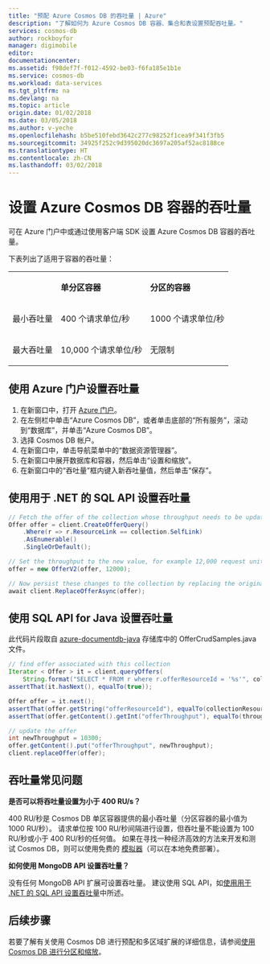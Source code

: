 ```yaml
---
title: "预配 Azure Cosmos DB 的吞吐量 | Azure"
description: "了解如何为 Azure Cosmos DB 容器、集合和表设置预配吞吐量。"
services: cosmos-db
author: rockboyfor
manager: digimobile
editor: 
documentationcenter: 
ms.assetid: f98def7f-f012-4592-be03-f6fa185e1b1e
ms.service: cosmos-db
ms.workload: data-services
ms.tgt_pltfrm: na
ms.devlang: na
ms.topic: article
origin.date: 01/02/2018
ms.date: 03/05/2018
ms.author: v-yeche
ms.openlocfilehash: b5be510febd3642c277c98252f1cea9f341f3fb5
ms.sourcegitcommit: 34925f252c9d395020dc3697a205af52ac8188ce
ms.translationtype: HT
ms.contentlocale: zh-CN
ms.lasthandoff: 03/02/2018
---
```

# <a name="set-throughput-for-azure-cosmos-db-containers"></a>设置 Azure Cosmos DB 容器的吞吐量

可在 Azure 门户中或通过使用客户端 SDK 设置 Azure Cosmos DB 容器的吞吐量。 

下表列出了适用于容器的吞吐量：

<table border="0" cellspacing="0" cellpadding="0">
    <tbody>
        <tr>
            <td valign="top"><p></p></td>
            <td valign="top"><p><strong>单分区容器</strong></p></td>
            <td valign="top"><p><strong>分区的容器</strong></p></td>
        </tr>
        <tr>
            <td valign="top"><p>最小吞吐量</p></td>
            <td valign="top"><p>400 个请求单位/秒</p></td>
            <td valign="top"><p>1000 个请求单位/秒</p></td>
        </tr>
        <tr>
            <td valign="top"><p>最大吞吐量</p></td>
            <td valign="top"><p>10,000 个请求单位/秒</p></td>
            <td valign="top"><p>无限制</p></td>
        </tr>
    </tbody>
</table>

## <a name="to-set-the-throughput-by-using-the-azure-portal"></a>使用 Azure 门户设置吞吐量

1. 在新窗口中，打开 [Azure 门户](https://portal.azure.cn)。
2. 在左侧栏中单击“Azure Cosmos DB”，或者单击底部的“所有服务”，滚动到“数据库”，并单击“Azure Cosmos DB”。
3. 选择 Cosmos DB 帐户。
4. 在新窗口中，单击导航菜单中的“数据资源管理器”。
5. 在新窗口中展开数据库和容器，然后单击“设置和缩放”。
6. 在新窗口中的“吞吐量”框内键入新吞吐量值，然后单击“保存”。

<a name="set-throughput-sdk"></a>

## <a name="to-set-the-throughput-by-using-the-sql-api-for-net"></a>使用用于 .NET 的 SQL API 设置吞吐量

```csharp
// Fetch the offer of the collection whose throughput needs to be updated
Offer offer = client.CreateOfferQuery()
    .Where(r => r.ResourceLink == collection.SelfLink)    
    .AsEnumerable()
    .SingleOrDefault();

// Set the throughput to the new value, for example 12,000 request units per second
offer = new OfferV2(offer, 12000);

// Now persist these changes to the collection by replacing the original offer resource
await client.ReplaceOfferAsync(offer);
```

<a name="set-throughput-java"></a>

## <a name="to-set-the-throughput-by-using-the-sql-api-for-java"></a>使用 SQL API for Java 设置吞吐量

此代码片段取自 [azure-documentdb-java](https://github.com/Azure/azure-documentdb-java/blob/master/documentdb-examples/src/test/java/com/microsoft/azure/documentdb/examples/OfferCrudSamples.java) 存储库中的 OfferCrudSamples.java 文件。 

```Java
// find offer associated with this collection
Iterator < Offer > it = client.queryOffers(
    String.format("SELECT * FROM r where r.offerResourceId = '%s'", collectionResourceId), null).getQueryIterator();
assertThat(it.hasNext(), equalTo(true));

Offer offer = it.next();
assertThat(offer.getString("offerResourceId"), equalTo(collectionResourceId));
assertThat(offer.getContent().getInt("offerThroughput"), equalTo(throughput));

// update the offer
int newThroughput = 10300;
offer.getContent().put("offerThroughput", newThroughput);
client.replaceOffer(offer);
```

## <a name="throughput-faq"></a>吞吐量常见问题

**是否可以将吞吐量设置为小于 400 RU/s？**

400 RU/秒是 Cosmos DB 单区容器提供的最小吞吐量（分区容器的最小值为 1000 RU/秒）。 请求单位按 100 RU/秒间隔进行设置，但吞吐量不能设置为 100 RU/秒或小于 400 RU/秒的任何值。 如果在寻找一种经济高效的方法来开发和测试 Cosmos DB，则可以使用免费的 [ 模拟器](local-emulator.md)（可以在本地免费部署）。 

**如何使用 MongoDB API 设置吞吐量？**

没有任何 MongoDB API 扩展可设置吞吐量。 建议使用 SQL API，如[使用用于 .NET 的 SQL API 设置吞吐量](#set-throughput-sdk)中所述。

## <a name="next-steps"></a>后续步骤

若要了解有关使用 Cosmos DB 进行预配和多区域扩展的详细信息，请参阅[使用 Cosmos DB 进行分区和缩放](partition-data.md)。
<!-- Notice: 全球 to 多个区域 -->
<!-- Update_Description: udpate meta properties, wording update -->